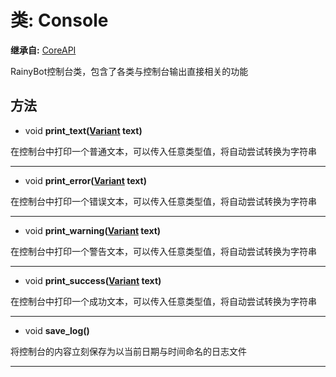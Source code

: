 # 类: Console  
  
**继承自:** [CoreAPI](https://docs.godotengine.org/en/latest/classes/class_coreapi.html)  
  
RainyBot控制台类，包含了各类与控制台输出直接相关的功能  
  
## 方法 
  
- void **print_text([Variant](https://docs.godotengine.org/en/latest/classes/class_variant.html) text)**  
  
在控制台中打印一个普通文本，可以传入任意类型值，将自动尝试转换为字符串  
  
---  
  
- void **print_error([Variant](https://docs.godotengine.org/en/latest/classes/class_variant.html) text)**  
  
在控制台中打印一个错误文本，可以传入任意类型值，将自动尝试转换为字符串  
  
---  
  
- void **print_warning([Variant](https://docs.godotengine.org/en/latest/classes/class_variant.html) text)**  
  
在控制台中打印一个警告文本，可以传入任意类型值，将自动尝试转换为字符串  
  
---  
  
- void **print_success([Variant](https://docs.godotengine.org/en/latest/classes/class_variant.html) text)**  
  
在控制台中打印一个成功文本，可以传入任意类型值，将自动尝试转换为字符串  
  
---  
  
- void **save_log()**  
  
将控制台的内容立刻保存为以当前日期与时间命名的日志文件  
  
---  
  


